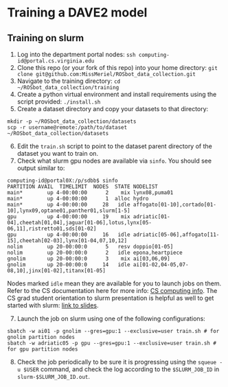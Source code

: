 # Training a DAVE2 model



## Training on slurm
1. Log into the department portal nodes: ``ssh computing-id@portal.cs.virginia.edu``
2. Clone this repo (or your fork of this repo) into your home directory: ``git clone git@github.com:MissMeriel/ROSbot_data_collection.git``
3. Navigate to the training directory: ``cd ~/ROSbot_data_collection/training``
4. Create a python virtual environment and install requirements using the script provided: ``./install.sh``
5. Create a dataset directory and copy your datasets to that directory: 
```
mkdir -p ~/ROSbot_data_collection/datasets
scp -r username@remote:/path/to/dataset ~/ROSbot_data_collection/datasets
```
6. Edit the ``train.sh`` script to point to the dataset parent directory of the dataset you want to train on.
7. Check what slurm gpu nodes are available via `sinfo`. You should see output similar to:
```
computing-id@portal0X:/p/sdbb$ sinfo
PARTITION AVAIL  TIMELIMIT  NODES  STATE NODELIST
main*        up 4-00:00:00      2    mix lynx08,puma01
main*        up 4-00:00:00      1  alloc hydro
main*        up 4-00:00:00     28   idle affogato[01-10],cortado[01-10],lynx09,optane01,panther01,slurm[1-5]
gpu          up 4-00:00:00     19    mix adriatic[01-04],cheetah[01,04],jaguar[01-06],lotus,lynx[05-06,11],ristretto01,sds[01-02]
gpu          up 4-00:00:00     16   idle adriatic[05-06],affogato[11-15],cheetah[02-03],lynx[01-04,07,10,12]
nolim        up 20-00:00:0      5   resv doppio[01-05]
nolim        up 20-00:00:0      2   idle epona,heartpiece
gnolim       up 20-00:00:0      3    mix ai[03,06,09]
gnolim       up 20-00:00:0     14   idle ai[01-02,04-05,07-08,10],jinx[01-02],titanx[01-05]
```
Nodes marked `idle` mean they are available for you to launch jobs on them. Refer to the CS documentation here for more info: [CS computing info](https://www.cs.virginia.edu/wiki/doku.php?id=start).
The CS grad student orientation to slurm presentation is helpful as well to get started with slurm: [link to slides](https://www.cs.virginia.edu/wiki/lib/exe/fetch.php?media=introtoslurm.pdf).

7. Launch the job on slurm using one of the following configurations: 
```
sbatch -w ai01 -p gnolim --gres=gpu:1 --exclusive=user train.sh # for gnolim partition nodes
sbatch -w adriatic05 -p gpu --gres=gpu:1 --exclusive=user train.sh # for gpu partition nodes
```
8. Check the job periodically to be sure it is progressing using the `squeue -u $USER` command, and check the log according to the `$SLURM_JOB_ID` in `slurm-$SLURM_JOB_ID.out`.